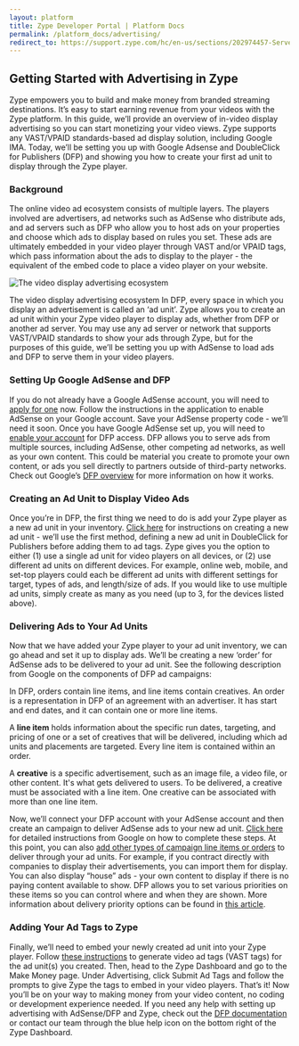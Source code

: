 ```yaml
---
layout: platform
title: Zype Developer Portal | Platform Docs
permalink: /platform_docs/advertising/
redirect_to: https://support.zype.com/hc/en-us/sections/202974457-Serve-Ads-on-Videos-
---
```



## Getting Started with Advertising in Zype

Zype empowers you to build and make money from branded streaming destinations. It’s easy to start earning revenue from your videos with the Zype platform.
In this guide, we’ll provide an overview of in-video display advertising so you can start monetizing your video views. Zype supports any VAST/VPAID standards-based ad display solution, including Google IMA. Today, we’ll be setting you up with Google Adsense and DoubleClick for Publishers (DFP) and showing you how to create your first ad unit to display through the Zype player.


### Background
The online video ad ecosystem consists of multiple layers. The players involved are advertisers, ad networks such as AdSense who distribute ads, and ad servers such as DFP who allow you to host ads on your properties and choose which ads to display based on rules you set. These ads are ultimately embedded in your video player through VAST and/or VPAID tags, which pass information about the ads to display to the player - the equivalent of the embed code to place a video player on your website.

![The video display advertising ecosystem]({{site.url}}/assets/advertising.png)

The video display advertising ecosystem
In DFP, every space in which you display an advertisement is called an ‘ad unit’. Zype allows you to create an ad unit within your Zype video player to display ads, whether from DFP or another ad server. You may use any ad server or network that supports VAST/VPAID standards to show your ads through Zype, but for the purposes of this guide, we’ll be setting you up with AdSense to load ads and DFP to serve them in your video players.


### Setting Up Google AdSense and DFP
If you do not already have a Google AdSense account, you will need to [apply for one](http://www.google.com/adsense/start/) now. Follow the instructions in the application to enable AdSense on your Google account. Save your AdSense property code - we’ll need it soon.
Once you have Google AdSense set up, you will need to [enable your account](https://www.google.com/doubleclick/publishers/welcome/) for DFP access. DFP allows you to serve ads from multiple sources, including AdSense, other competing ad networks, as well as your own content. This could be material you create to promote your own content, or ads you sell directly to partners outside of third-party networks. Check out Google’s [DFP overview](https://support.google.com/dfp_premium/answer/6021030) for more information on how it works.


### Creating an Ad Unit to Display Video Ads
Once you’re in DFP, the first thing we need to do is add your Zype player as a new ad unit in your inventory.   [Click here](https://support.google.com/dfp_premium/answer/177203) for instructions on creating a new ad unit - we’ll use the first method, defining a new ad unit in DoubleClick for Publishers before adding them to ad tags.
Zype gives you the option to either (1) use a single ad unit for video players on all devices, or (2) use different ad units on different devices. For example, online web, mobile, and set-top players could each be different ad units with different settings for target, types of ads, and length/size of ads. If you would like to use multiple ad units, simply create as many as you need (up to 3, for the devices listed above).


### Delivering Ads to Your Ad Units
Now that we have added your Zype player to your ad unit inventory, we can go ahead and set it up to display ads. We’ll be creating a new ‘order’ for AdSense ads to be delivered to your ad unit. See the following description from Google on the components of DFP ad campaigns:


In DFP, orders contain line items, and line items contain creatives. An order is a representation in DFP of an agreement with an advertiser. It has start and end dates, and it can contain one or more line items.


A **line item** holds information about the specific run dates, targeting, and pricing of one or a set of creatives that will be delivered, including which ad units and placements are targeted. Every line item is contained within an order.


A **creative** is a specific advertisement, such as an image file, a video file, or other content. It's what gets delivered to users. To be delivered, a creative must be associated with a line item. One creative can be associated with more than one line item.


Now, we’ll connect your DFP account with your AdSense account and then create an campaign to deliver AdSense ads to your new ad unit. [Click here](https://support.google.com/dfp_premium/answer/1734048) for detailed instructions from Google on how to complete these steps.
At this point, you can also [add other types of campaign line items or orders](https://support.google.com/dfp_premium/answer/1047444) to deliver through your ad units. For example, if you contract directly with companies to display their advertisements, you can import them for display. You can also display “house” ads - your own content to display if there is no paying content available to show. DFP allows you to set various priorities on these items so you can control where and when they are shown. More information about delivery priority options can be found in [this article](https://support.google.com/dfp_premium/answer/177279).



### Adding Your Ad Tags to Zype
Finally, we’ll need to embed your newly created ad unit into your Zype player. Follow [these instructions](https://support.google.com/dfp_premium/answer/1181016) to generate video ad tags (VAST tags) for the ad unit(s) you created. Then, head to the Zype Dashboard and go to the Make Money page. Under Advertising, click Submit Ad Tags and follow the prompts to give Zype the tags to embed in your video players.
That’s it! Now you’ll be on your way to making money from your video content, no coding or development experience needed. If you need any help with setting up advertising with AdSense/DFP and Zype, check out the [DFP documentation](https://support.google.com/dfp_premium#topic=28132) or contact our team through the blue help icon on the bottom right of the Zype Dashboard.
